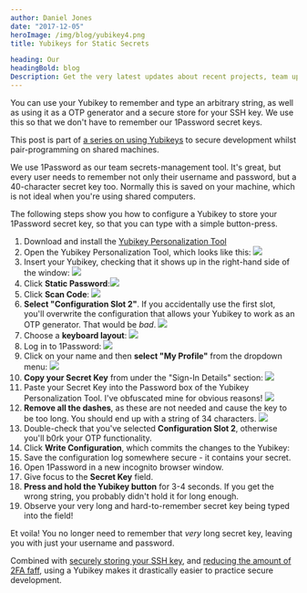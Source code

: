 ```yaml
---
author: Daniel Jones
date: "2017-12-05"
heroImage: /img/blog/yubikey4.png
title: Yubikeys for Static Secrets

heading: Our
headingBold: blog
Description: Get the very latest updates about recent projects, team updates, thoughts and industry news from our team of EngineerBetter experts.
---
```


You can use your Yubikey to remember and type an arbitrary string, as well as using it as a OTP generator and a secure store for your SSH key. We use this so that we don't have to remember our 1Password secret keys.

<section class="boxout">
<p>This post is part of <a href="/blog/yubikey-all-the-things/">a series on using Yubikeys</a> to secure development whilst pair-programming on shared machines.</p>
</section>

We use 1Password as our team secrets-management tool. It's great, but every user needs to remember not only their username and password, but a 40-character secret key too. Normally this is saved on your machine, which is not ideal when you're using shared computers.

The following steps show you how to configure a Yubikey to store your 1Password secret key, so that you can type with a simple button-press.

1. Download and install the [Yubikey Personalization Tool](https://www.yubico.com/products/services-software/personalization-tools/use/)
1. Open the Yubikey Personalization Tool, which looks like this: <img src="/img/blog/yubikey-1password/yubikey-personalization-tool.png" class="image fit">
1. Insert your Yubikey, checking that it shows up in the right-hand side of the window: <img src="/img/blog/yubikey-1password/ypt-inserted.png" class="image fit">
1. Click **Static Password**:<img src="/img/blog/yubikey-1password/ypt-static-password.png" class="image fit">
1. Click **Scan Code**: <img src="/img/blog/yubikey-1password/ypt-scan-code.png" class="image fit">
1. **Select "Configuration Slot 2"**. If you accidentally use the first slot, you'll overwrite the configuration that allows your Yubikey to work as an OTP generator. That would be _bad_. <img src="/img/blog/yubikey-1password/ypt-slot-2.png" class="image fit">
1. Choose a **keyboard layout**: <img src="/img/blog/yubikey-1password/ypt-keyboard-layout.png" class="image fit">
1. Log in to 1Password: <img src="/img/blog/yubikey-1password/1password-login.png" class="image fit">
1. Click on your name and then **select "My Profile"** from the dropdown menu: <img src="/img/blog/yubikey-1password/1password-logged-in.png" class="image fit">
1. **Copy your Secret Key** from under the "Sign-In Details" section: <img src="/img/blog/yubikey-1password/1password-singin-details.png" class="image fit">
1. Paste your Secret Key into the Password box of the Yubikey Personalization Tool. I've obfuscated mine for obvious reasons! <img src="/img/blog/yubikey-1password/ypt-pasted.png" class="image fit">
1. **Remove all the dashes**, as these are not needed and cause the key to be too long. You should end up with a string of 34 characters. <img src="/img/blog/yubikey-1password/ypt-dashes-removed.png" class="image fit">
1. Double-check that you've selected **Configuration Slot 2**, otherwise you'll b0rk your OTP functionality.
1. Click **Write Configuration**, which commits the changes to the Yubikey:
1. Save the configuration log somewhere secure - it contains your secret.
1. Open 1Password in a new incognito browser window.
1. Give focus to the **Secret Key** field.
1. **Press and hold the Yubikey button** for 3-4 seconds. If you get the wrong string, you probably didn't hold it for long enough.
1. Observe your very long and hard-to-remember secret key being typed into the field!

Et voila! You no longer need to remember that _very_ long secret key, leaving you with just your username and password.

Combined with [securely storing your SSH key](/blog/yubikey-ssh/), and [reducing the amount of 2FA faff](/blog/yubikey-2fa/), using a Yubikey makes it drastically easier to practice secure development.
